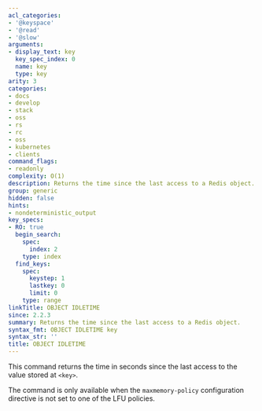 ```yaml
---
acl_categories:
- '@keyspace'
- '@read'
- '@slow'
arguments:
- display_text: key
  key_spec_index: 0
  name: key
  type: key
arity: 3
categories:
- docs
- develop
- stack
- oss
- rs
- rc
- oss
- kubernetes
- clients
command_flags:
- readonly
complexity: O(1)
description: Returns the time since the last access to a Redis object.
group: generic
hidden: false
hints:
- nondeterministic_output
key_specs:
- RO: true
  begin_search:
    spec:
      index: 2
    type: index
  find_keys:
    spec:
      keystep: 1
      lastkey: 0
      limit: 0
    type: range
linkTitle: OBJECT IDLETIME
since: 2.2.3
summary: Returns the time since the last access to a Redis object.
syntax_fmt: OBJECT IDLETIME key
syntax_str: ''
title: OBJECT IDLETIME
---
```

This command returns the time in seconds since the last access to the value stored at `<key>`.

The command is only available when the `maxmemory-policy` configuration directive is not set to one of the LFU policies.
